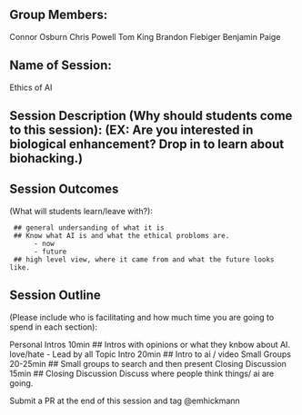 ## Group Members:

Connor Osburn
Chris Powell
Tom King
Brandon Fiebiger
Benjamin Paige

## Name of Session: 

Ethics of AI

## Session Description (Why should students come to this session): (EX: Are you interested in biological enhancement? Drop in to learn about biohacking.)

## Session Outcomes 

(What will students learn/leave with?): 

     ## general undersanding of what it is     
     ## Know what AI is and what the ethical probloms are. 
          - now
          - future
     ## high level view, where it came from and what the future looks like.

## Session Outline 

(Please include who is facilitating and how much time you are going to spend in each section):

Personal Intros 10min
    ## Intros with opinions or what they knbow about AI. love/hate - Lead by all
Topic Intro 20min
    ## Intro to ai / video
Small Groups 20-25min
    ## Small groups to search and then present
Closing Discussion 15min
    ## Closing Discussion Discuss where people think things/ ai are going. 

Submit a PR at the end of this session and tag @emhickmann
